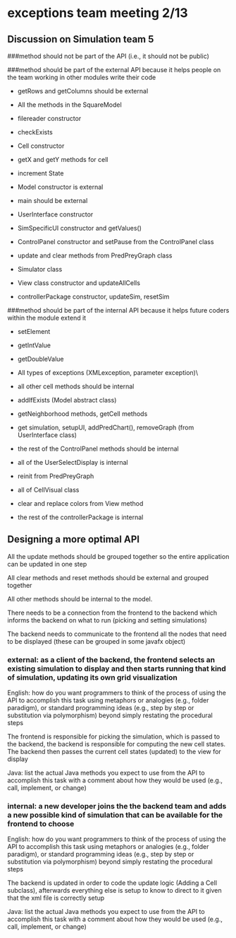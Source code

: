 # exceptions team meeting 2/13

## Discussion on Simulation team 5  

###method should not be part of the API (i.e., it should not be public)

###method should be part of the external API because it helps people on the team working in other modules write their code

* getRows and getColumns should be external 

* All the methods in the SquareModel

* filereader constructor

* checkExists

* Cell constructor

* getX and getY methods for cell

* increment State

* Model constructor is external

* main should be external

* UserInterface constructor

* SimSpecificUI constructor and getValues()

* ControlPanel constructor and setPause from the ControlPanel class

* update and clear methods from PredPreyGraph class

* Simulator class

* View class constructor and updateAllCells

* controllerPackage constructor, updateSim, resetSim

###method should be part of the internal API because it helps future coders within the module extend it

* setElement

* getIntValue

* getDoubleValue

* All types of exceptions (XMLexception, parameter exception)\

* all other cell methods should be internal

* addIfExists (Model abstract class) 

* getNeighborhood methods, getCell methods 

* get simulation, setupUI, addPredChart(), removeGraph (from UserInterface class)

* the rest of the ControlPanel methods should be internal

* all of the UserSelectDisplay is internal

* reinit from PredPreyGraph

* all of CellVisual class

* clear and replace colors from View method

* the rest of the controllerPackage is internal

## Designing a more optimal API

All the update methods should be grouped together so the entire application can be updated in one step

All clear methods and reset methods should be external and grouped together

All other methods should be internal to the model.

There needs to be a connection from the frontend to the backend which informs the backend on what to run
(picking and setting simulations)

The backend needs to communicate to the frontend all the nodes that need to be displayed (these can be
grouped in some javafx object)

### external: as a client of the backend, the frontend selects an existing simulation to display and then starts running that kind of simulation, updating its own grid visualization
  
  English: how do you want programmers to think of the process of using the API to accomplish this task using metaphors or analogies (e.g., folder paradigm), or standard programming ideas (e.g., step by step or substitution via polymorphism) beyond simply restating the procedural steps
  
  The frontend is responsible for picking the simulation, which is passed to the backend, the backend is responsible for computing the new cell states. The backend then passes the current cell states (updated) to the view for display
  
  Java: list the actual Java methods you expect to use from the API to accomplish this task with a comment about how they would be used (e.g., call, implement, or change)
  
### internal: a new developer joins the the backend team and adds a new possible kind of simulation that can be available for the frontend to choose

English: how do you want programmers to think of the process of using the API to accomplish this task using metaphors or analogies (e.g., folder paradigm), or standard programming ideas (e.g., step by step or substitution via polymorphism) beyond simply restating the procedural steps

The backend is updated in order to code the update logic (Adding a Cell subclass), afterwards everything else is setup to know to direct to it given that the xml file is correctly setup

Java: list the actual Java methods you expect to use from the API to accomplish this task with a comment about how they would be used (e.g., call, implement, or change)